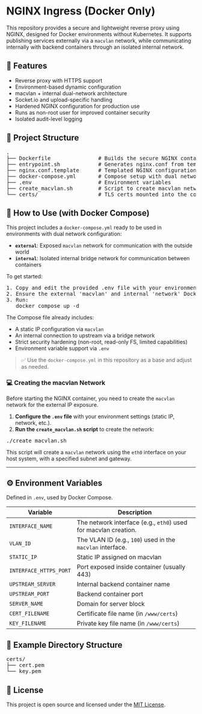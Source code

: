 # NGINX Ingress (Docker Only)

This repository provides a secure and lightweight reverse proxy using NGINX, designed for Docker environments without Kubernetes. It supports publishing services externally via a `macvlan` network, while communicating internally with backend containers through an isolated internal network.

## 🔧 Features

- Reverse proxy with HTTPS support  
- Environment-based dynamic configuration  
- macvlan + internal dual-network architecture  
- Socket.io and upload-specific handling  
- Hardened NGINX configuration for production use  
- Runs as non-root user for improved container security  
- Isolated audit-level logging  

## 🧱 Project Structure

<pre>
.
├── Dockerfile               # Builds the secure NGINX container
├── entrypoint.sh            # Generates nginx.conf from template
├── nginx.conf.template      # Templated NGINX configuration
├── docker-compose.yml       # Compose setup with dual network
├── .env                     # Environment variables
├── create_macvlan.sh        # Script to create macvlan network
└── certs/                   # TLS certs mounted into the container
</pre>

## 🐳 How to Use (with Docker Compose)

This project includes a `docker-compose.yml` ready to be used in environments with dual network configuration:

- **`external`**: Exposed `macvlan` network for communication with the outside world
- **`internal`**: Isolated internal bridge network for communication between containers

To get started:

<pre>
1. Copy and edit the provided .env file with your environment settings
2. Ensure the external 'macvlan' and internal 'network' Docker networks exist
3. Run:
   docker compose up -d
</pre>

The Compose file already includes:

- A static IP configuration via `macvlan`
- An internal connection to upstream via a bridge network
- Strict security hardening (non-root, read-only FS, limited capabilities)
- Environment variable support via `.env`

> ✅ Use the `docker-compose.yml` in this repository as a base and adjust as needed.

### 💻 Creating the macvlan Network

Before starting the NGINX container, you need to create the `macvlan` network for the external IP exposure.

1. **Configure the `.env` file** with your environment settings (static IP, network, etc.).
2. **Run the `create_macvlan.sh` script** to create the network:

<pre>
./create_macvlan.sh
</pre>

This script will create a `macvlan` network using the `eth0` interface on your host system, with a specified subnet and gateway.

---

## ⚙️ Environment Variables

Defined in `.env`, used by Docker Compose.

| Variable              | Description                               |
|-----------------------|-------------------------------------------|
| `INTERFACE_NAME`      | The network interface (e.g., `eth0`) used for macvlan creation. |
| `VLAN_ID`             | The VLAN ID (e.g., `100`) used in the `macvlan` interface. |
| `STATIC_IP`           | Static IP assigned on macvlan             |
| `INTERFACE_HTTPS_PORT`| Port exposed inside container (usually 443) |
| `UPSTREAM_SERVER`     | Internal backend container name           |
| `UPSTREAM_PORT`       | Backend container port                    |
| `SERVER_NAME`         | Domain for server block                   |
| `CERT_FILENAME`       | Certificate file name (in `/www/certs`)   |
| `KEY_FILENAME`        | Private key file name (in `/www/certs`)   |

## 📂 Example Directory Structure

<pre>
certs/
├── cert.pem
└── key.pem
</pre>

## 📜 License

This project is open source and licensed under the <a href="LICENSE">MIT License</a>.
